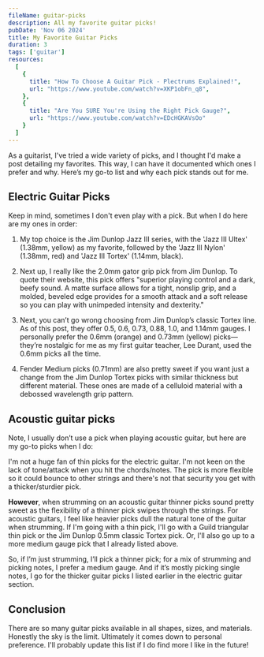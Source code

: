 ```yaml
---
fileName: guitar-picks
description: All my favorite guitar picks!
pubDate: 'Nov 06 2024'
title: My Favorite Guitar Picks
duration: 3
tags: ['guitar']
resources:
  [
    {
      title: "How To Choose A Guitar Pick - Plectrums Explained!",
      url: "https://www.youtube.com/watch?v=XKP1obFn_q8",
    },
    {
      title: "Are You SURE You're Using the Right Pick Gauge?",
      url: "https://www.youtube.com/watch?v=EDcHGKAVsOo"
    }
  ]
---
```


As a guitarist, I've tried a wide variety of picks, and I thought I'd make a post detailing my favorites. This way, I can have it documented which ones I prefer and why. Here’s my go-to list and why each pick stands out for me.

## Electric Guitar Picks

Keep in mind, sometimes I don't even play with a pick. But when I do here are my ones in order:

1. My top choice is the Jim Dunlop Jazz III series, with the 'Jazz III Ultex' (1.38mm, yellow) as my favorite, followed by the 'Jazz III Nylon' (1.38mm, red) and 'Jazz III Tortex' (1.14mm, black).

2. Next up, I really like the 2.0mm gator grip pick from Jim Dunlop. To quote their website, this pick offers "superior playing control and a dark, beefy sound. A matte surface allows for a tight, nonslip grip, and a molded, beveled edge provides for a smooth attack and a soft release so you can play with unimpeded intensity and dexterity."

3. Next, you can’t go wrong choosing from Jim Dunlop’s classic Tortex line. As of this post, they offer 0.5, 0.6, 0.73, 0.88, 1.0, and 1.14mm gauges. I personally prefer the 0.6mm (orange) and 0.73mm (yellow) picks—they’re nostalgic for me as my first guitar teacher, Lee Durant, used the 0.6mm picks all the time.

4. Fender Medium picks (0.71mm) are also pretty sweet if you want just a change from the Jim Dunlop Tortex picks with similar thickness but different material. These ones are made of a celluloid material with a debossed wavelength grip pattern.

## Acoustic guitar picks

Note, I usually don’t use a pick when playing acoustic guitar, but here are my go-to picks when I do:

I'm not a huge fan of thin picks for the electric guitar. I'm not keen on the lack of tone/attack when you hit the chords/notes. The pick is more flexible so it could bounce to other strings and there's not that security you get with a thicker/sturdier pick.

 **However**, when strumming on an acoustic guitar thinner picks sound pretty sweet as the flexibility of a thinner pick swipes through the strings. For acoustic guitars, I feel like heavier picks dull the natural tone of the guitar when strumming. If I'm going with a thin pick, I'll go with a Guild triangular thin pick or the Jim Dunlop 0.5mm classic Tortex pick. Or, I'll also go up to a more medium gauge pick that I already listed above.

 So, if I’m just strumming, I’ll pick a thinner pick; for a mix of strumming and picking notes, I prefer a medium gauge. And if it’s mostly picking single notes, I go for the thicker guitar picks I listed earlier in the electric guitar section.

## Conclusion

There are so many guitar picks available in all shapes, sizes, and materials. Honestly the sky is the limit. Ultimately it comes down to personal preference. I'll probably update this list if I do find more I like in the future!